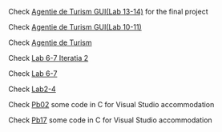 Check [Agentie de Turism GUI(Lab 13-14)](https://github.com/Leonard1403/University/tree/master/An1/Sem2/Programare%20Orientata%20pe%20Obiect/Teme/Agentie%20de%20Turism%20GUI(Lab%2013-14)) for the final project

Check [Agentie de Turism GUI(Lab 10-11)](https://github.com/Leonard1403/University/tree/master/An1/Sem2/Programare%20Orientata%20pe%20Obiect/Teme/Agentie%20de%20Turism%20GUI(Lab%2013-14)) 

Check [Agentie de Turism](https://github.com/Leonard1403/University/tree/master/An1/Sem2/Programare%20Orientata%20pe%20Obiect/Teme/Agentie%20de%20turism)

Check [Lab 6-7 Iteratia 2](https://github.com/Leonard1403/University/tree/master/An1/Sem2/Programare%20Orientata%20pe%20Obiect/Teme/Lab%206-7%20Iteratia%202)

Check [Lab 6-7](https://github.com/Leonard1403/University/tree/master/An1/Sem2/Programare%20Orientata%20pe%20Obiect/Teme/Lab%206-7)

Check [Lab2-4](https://github.com/Leonard1403/University/tree/master/An1/Sem2/Programare%20Orientata%20pe%20Obiect/Teme/Lab2-4)

Check [Pb02](https://github.com/Leonard1403/University/tree/master/An1/Sem2/Programare%20Orientata%20pe%20Obiect/Teme/Pb02) some code in C for Visual Studio accommodation

Check [Pb17](https://github.com/Leonard1403/University/tree/master/An1/Sem2/Programare%20Orientata%20pe%20Obiect/Teme/Pb17) some code in C for Visual Studio accommodation